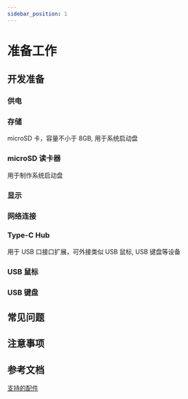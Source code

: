 ```yaml
---
sidebar_position: 1
---
```


# 准备工作

## 开发准备

<!-- 以下配件多的删除，少的添加 -->

### 供电

<!--
xxx 采用 Type-C 接口供电，仅支持 5V 输入。建议最低使用 5V/2A 电源适配器。

:::tip
瑞莎推荐使用 [Radxa Power PD30W](../../../../accessories/pd_30w)。
:::
-->

### 存储

microSD 卡，容量不小于 8GB, 用于系统启动盘

### microSD 读卡器

用于制作系统启动盘

### 显示

<!--
HDMI接口的显示器，XXX 最高支持 1920 x 1080 分辨率。
-->

### 网络连接

### Type-C Hub

用于 USB 口接口扩展，可外接类似 USB 鼠标, USB 键盘等设备

### USB 鼠标

### USB 键盘

## 常见问题

## 注意事项

## 参考文档

<!-- 这个和核实下，Android 支持的配件和 Linux 可能不一样 -->

[支持的配件](../../accessories)
